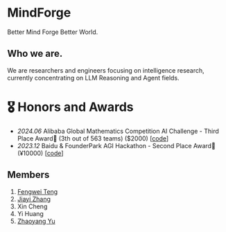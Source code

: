 # MindForge
Better Mind Forge Better World.

## Who we are.
We are researchers and engineers focusing on intelligence research, currently concentrating on LLM Reasoning and Agent fields.

# 🎖 Honors and Awards
- *2024.06* Alibaba Global Mathematics Competition AI Challenge - Third Place Award🥉 (3th out of 563 teams) ($2000)
\[[code](https://github.com/didiforgithub/MetaGPT-MathAI)\]
- *2023.12* Baidu & FounderPark AGI Hackathon - Second Place Award🥈 (¥10000)
\[[code](https://github.com/didiforgithub/Prompt-Navigator)\]

## Members
1. [Fengwei Teng](https://qixucen.github.io/)
2. [Jiayi Zhang](https://didiforgithub.github.io/)
3. Xin Cheng
4. Yi Huang
5. [Zhaoyang Yu](https://zhaoyangyu.com/)
